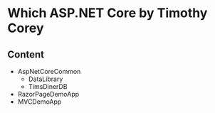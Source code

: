 # Which ASP.NET Core by Timothy Corey

## Content

- AspNetCoreCommon
  - DataLibrary
  - TimsDinerDB
- RazorPageDemoApp
- MVCDemoApp 
